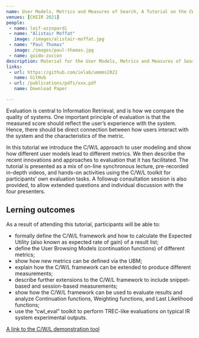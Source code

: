 ```yaml
---
name: User Models, Metrics and Measures of Search, A Tutorial on the CWL Evaluation Framework; ACM CHIIR UMMMS 2021
venues: [CHIIR 2021]
people:
 - name: leif-azzopardi
 - name: "Alistair Moffat"
   image: /images/alistair-moffat.jpg
 - name: "Paul Thomas"
   image: /images/paul-thomas.jpg
 - name: guido-zuccon
description: Material for the User Models, Metrics and Measures of Search: A Tutorial on the CWL Evaluation FrameworkACM CHIIR UMMMS 2021
links: 
 - url: https://github.com/ielab/ummms2021
   name: GitHub
 - url: /publications/pdfs/xxx.pdf
   name: Download Paper

---
```




Evaluation is central to Information Retrieval, and is how we compare the quality of systems. One important principle of evaluation is that the measured score should reflect the user’s experience with
the system. Hence, there should be direct connection between how users interact with the system and the characteristics of the metric.

In this tutorial we introduce the C/W/L approach to user modeling and show how different user models lead to different metrics. We then describe the recent innovations and approaches to evaluation that it has facilitated. The tutorial is presented as a mix of on-line synchronous lecture, pre-recorded in-depth videos, and hands-on activities using the C/W/L toolkit for participants’ own evaluation tasks. A followup consultation session is also provided, to allow extended questions and individual discussion with the four
presenters.


## Lerning outcomes

As a result of attending this tutorial, participants will be able to:

- formally define the C/W/L framework and how to calculate the Expected Utility (also known as expected rate of gain) of a result list;
- define the User Browsing Models (continuation functions) of different metrics;
- show how new metrics can be defined via the UBM;
- explain how the C/W/L framework can be extended to produce different measurements;
- describe further extensions to the C/W/L framework to include snippet-based and session-based measurements;
- show how the C/W/L framework can be used to evaluate results and analyze Continuation functions, Weighting functions, and Last Likelihood functions;
- use the “cwl_eval” toolkit to perform TREC-like evaluations on typical IR system experimental outputs.



[A link to the C/W/L demonstration tool](https://github.com/ireval/cwl-examples/blob/master/notebooks/SIGIR2019-Demo-CWL-PLots.ipynb)

